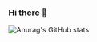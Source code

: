 ### Hi there 👋

![Anurag's GitHub stats](https://github-readme-stats.vercel.app/api?username=cjw9796&show_icons=true&theme=radical)

<!--
**cjw9796/cjw9796** is a ✨ _special_ ✨ repository because its `README.md` (this file) appears on your GitHub profile.

Here are some ideas to get you started:

- 🔭 I’m currently working on ...
- 🌱 I’m currently learning ...
- 👯 I’m looking to collaborate on ...
- 🤔 I’m looking for help with ...
- 💬 Ask me about ...
- 📫 How to reach me: ...
- 😄 Pronouns: ...
- ⚡ Fun fact: ...
-->
